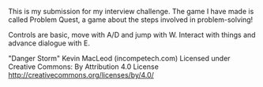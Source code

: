 This is my submission for my interview challenge. The game I have made is called Problem Quest, a game about the steps involved in problem-solving!

Controls are basic, move with A/D and jump with W. Interact with things and advance dialogue with E.

"Danger Storm" Kevin MacLeod (incompetech.com)
Licensed under Creative Commons: By Attribution 4.0 License
http://creativecommons.org/licenses/by/4.0/

